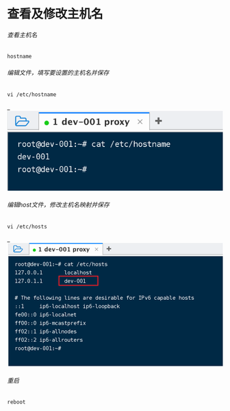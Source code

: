 # 查看及修改主机名

###### 查看主机名

```shell
hostname
```

###### 编辑文件，填写要设置的主机名并保存

```shell
vi /etc/hostname
```
_![图片](../_media/Snipaste_2022-08-16_23-23-47.png ':size=30%')

###### 编辑host文件，修改主机名映射并保存

```shell
vi /etc/hosts
```
_![图片](../_media/Snipaste_2022-08-16_23-09-36.png ':size=40%')

###### 重启

```shell
reboot
```